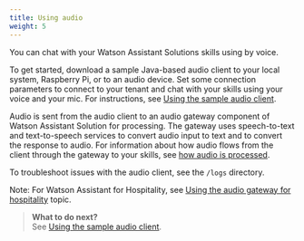 ```yaml
---
title: Using audio
weight: 5
---
```

You can chat with your Watson Assistant Solutions skills using by voice.  

To get started, download a sample Java-based audio client to your local system, Raspberry Pi, or to an audio device.  Set some connection parameters to connect to your tenant and chat with your skills using your voice and your mic. For instructions, see [Using the sample audio client]({{site.baseurl}}/audio/audio_client_simple).

Audio is sent from the audio client to an audio gateway component of Watson Assistant Solution for processing.  The gateway uses speech-to-text and text-to-speech services to convert audio input to text and to convert the response to audio. For information about how audio flows from the client through the gateway to your skills, see [how audio is processed]({{site.baseurl}}/audio/how_it_works_audio).

To troubleshoot issues with the audio client, see the `/logs` directory.

Note: For Watson Assistant for Hospitality, see [Using the audio gateway for hospitality]({{site.baseurl}}/audio_single/audio_support/) topic.

> **What to do next?**<br/>
See [Using the sample audio client]({{site.baseurl}}/audio_basic/audio_client_simple).
